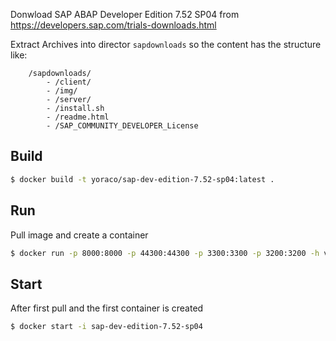 

Donwload SAP ABAP Developer Edition 7.52 SP04 from  
https://developers.sap.com/trials-downloads.html

Extract Archives into director `sapdownloads` so the content has the structure like: 
```
    /sapdownloads/
        - /client/
        - /img/
        - /server/
        - /install.sh
        - /readme.html
        - /SAP_COMMUNITY_DEVELOPER_License
```

## Build
```bash
$ docker build -t yoraco/sap-dev-edition-7.52-sp04:latest .
```

## Run 
Pull image and create a container
```bash
$ docker run -p 8000:8000 -p 44300:44300 -p 3300:3300 -p 3200:3200 -h vhcalnplci.dummy.nodomain --name sap-dev-edition-7.52-sp04 -it yoraco/sap-dev-edition-7.52-sp04 /bin/bash
```

## Start
After first pull and the first container is created 

```bash
$ docker start -i sap-dev-edition-7.52-sp04
```